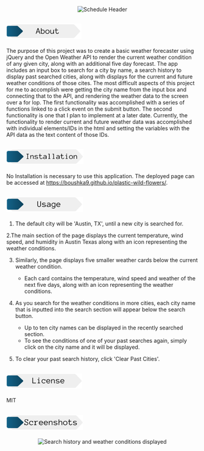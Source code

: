 <p align="center">
    <img src="./assets/imgs/card.png" alt="Schedule Header" width=300px>
</p>

## <img src="./assets/imgs/about.png" alt="About Header" height="40px">
The purpose of this project was to create a basic weather forecaster using jQuery and the Open Weather API to render the current weather condition of any given city, along with an additional five day forecast. The app includes an input box to search for a city by name, a search history to display past searched cities, along with displays for the current and future weather conditions of those cites. The most difficult aspects of this project for me to accomplish were getting the city name from the input box and connecting that to the API, and rendering the weather data to the screen over a for lop. The first functionality was accomplished with a series of functions linked to a click event on the submit button. The second functionality is one that I plan to implement at a later date. Currently, the functionality to render current and future weather data was accomplished with individual elements/IDs in the html and setting the variables with the API data as the text content of those IDs. 

## <img src="./assets/imgs/installation.png" alt="Installation Header" height="40px">

No Installation is necessary to use this application. The deployed page can be accessed at https://boushka9.github.io/plastic-wild-flowers/.


## <img src="./assets/imgs/usage.png" alt="Usage Header" height="40px">



1. The default city will be 'Austin, TX', until a new city is searched for. 

2.The main section of the page displays the current temperature, wind speed, and humidity in Austin Texas along with an icon representing the weather conditions. 

3. Similarly, the page displays five smaller weather cards below the current weather condition.
    - Each card contains the temperature, wind speed and weather of the next five days, along with an icon representing the weather conditions.

4. As you search for the weather conditions in more cities, each city name that is inputted into the search section will appear below the search button. 
    - Up to ten city names can be displayed in the recently searched section. 
    - To see the conditions of one of your past searches again, simply click on the city name and it will be displayed. 

5. To clear your past search history, click 'Clear Past Cities'. 


## <img src="./assets/imgs/license.png" alt="license Header" height="40px">

MIT

## <img src="./Assets/imgs/screenshots.png" alt="screenshots Header" height="40px">

<p align="center">
    <img src="./assets/imgs/full-page.png" alt="Search history and weather conditions displayed" width="75%">
</p>
